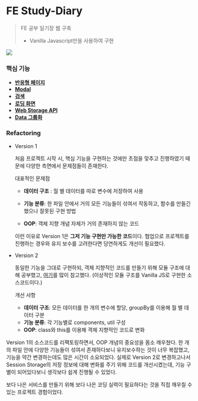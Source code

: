 # FE Study-Diary

> FE 공부 일기장 웹 구축
>
> - Vanilla Javascript만을 사용하여 구현

![](C:\Project\FEstudy-List_project\webpage.png)



### 핵심 기능

- [**반응형 페이지**](https://www.notion.so/30f89e26ff6742ebaa92f2d489183a16)
- **[Modal](https://www.notion.so/Modal-0939212e1eda446589e0cf110c289e58)**
- **[검색](https://www.notion.so/75d6ca6e84b046d5b4d3925db1890417)**
- [**로딩 화면**](https://www.notion.so/Loading-f1b6ac30e0e941638d54924ecf845093)
- [**Web Storage API**](https://www.notion.so/Web-Storage-API-663771f48fc948bdbb6f475b8f0b08d6)
- [**Data 그룹화**](https://www.notion.so/Data-aed1a5eb305b4543a1cf01139559d4c5)



### Refactoring

- Version 1

  처음 프로젝트 시작 시, 핵심 기능을 구현하는 것에만 초점을 맞추고 진행하였기 때문에 다양한 측면에서 문제점들이 존재한다. 

  대표적인 문제점

  - **데이터 구조** : 월 별 데이터를 따로 변수에 저장하여 사용

  - **기능 분류**: 한 파일 안에서 거의 모든 기능들이 섞여서 작동하고, 함수를 만들긴 했으나 잘못된 구현 방법

  - **OOP**: 객체 지향 개념 자체가 거의 존재하지 않는 코드

  이런 이유로 Version 1은 **그저 기능 구현만 가능한 코드**이다. 협업으로 프로젝트를 진행하는 경우와 유지 보수를 고려한다면 당연하게도 개선이 필요했다.

  

- Version 2

  동일한 기능을 그대로 구현하되, 객체 지향적인 코드를 만들기 위해 모듈 구조에 대해 공부했고, [여기](https://github.com/woohyeonjo/ilovecat-javascript)를 많이 참고했다. (이상적인 모듈 구조를 Vanilla JS로 구현한 소스코드이다.) 

  개선 사항

  - **데이터 구조**: 모든 데이터를 한 개의 변수에 할당, groupBy를 이용해 월 별 데이터 구분
  - **기능 분류**: 각 기능별로 components, util 구성
  - **OOP**: class와 this를 이용해 객체 지향적인 코드로 변화



Version 1의 소스코드를 리팩토링하면서, OOP 개념의 중요성을 몸소 깨우쳤다. 한 개의 파일 안에 다양한 기능들이 섞여서 존재하다보니 유지보수하는 것이 너무 복잡했고, 기능을 약간 변경하는데도 많은 시간이 소요되었다. 실제로 Version 2로 변경하고나서 Session Storage의 저장 정보에 대해 변화를 주기 위해 코드를 개선시켰는데, 기능 구별이 되어있다보니 생각보다 쉽게 진행될 수 있었다.

보다 나은 서비스를 만들기 위해 보다 나은 코딩 실력이 필요하다는 것을 직접 깨우칠 수 있는 프로젝트 경험이었다.